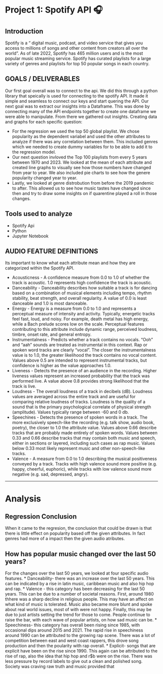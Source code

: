 #  Project 1: Spotify API :headphones:
## Introduction
  Spotify is a “ digital music, podcast, and video service that gives you access to millions of songs and other content from creators all over the world”. As of late 2022, Spotify has 465 million users and is the most popular music streaming service. Spotify has curated playlists for a large variety of genres and playlists for top 50 popular songs in each country. 

##  GOALS / DELIVERABLES
 Our first goal overall was to connect to the api. We did this through a python library that speically is used for connecting to the spotify API. It made it simple and seamless to connect our keys and start quering the API.
 Our next goal was to extract our insights into a Dataframe. This was done by connecting many of the API endpoints together to create one dataframe we were able to manipulate.
 From there we gathered out insights. Creating data and graphs for each specific question:
 *  For the regression we used the top 50 global playlist. We chose popularity as the dependent variabel and used the other attributes to analyze if there was any correlation between them. This included genres which we needed to create dummy variables for to be able to add it to the regression model.
  * Our next question invloved the Top 100 playlists from every 5 years between 1970 and 2023. We looked at the mean of each attribute and created line graphs to visually see how those numbers have changed from year to year. We also included pie charts to see how the genere popularity changed year to year.
  * Lastly, we looked at genre distrobution from before the 2019 pandemic to after. This allowed us to see how music tastes have changed since then and try to draw some insights on if quarentine played a roll in those changes.

 ## Tools used to analyze 
 - Spotify Api
 - Python
 - Jupyter Notebook

##  AUDIO FEATURE DEFINITIONS
 Its important to know what each attribute mean and how they are categorized within the Spotify API.
* Acousticness - A confidence measure from 0.0 to 1.0 of whether the track is acoustic. 1.0 represents high confidence the track is acoustic.
* Danceability - Danceability describes how suitable a track is for dancing based on a combination of musical elements including tempo, rhythm stability, beat strength, and overall regularity. A value of 0.0 is least danceable and 1.0 is most danceable.
 * Energy - Energy is a measure from 0.0 to 1.0 and represents a perceptual measure of intensity and activity. Typically, energetic tracks feel fast, loud, and noisy. For example, death metal has high energy, while a Bach prelude scores low on the scale. Perceptual features contributing to this attribute include dynamic range, perceived loudness, timbre, onset rate, and general entropy.
* Instrumentalness - Predicts whether a track contains no vocals. “Ooh” and “aah” sounds are treated as instrumental in this context. Rap or spoken word tracks are clearly “vocal”. The closer the instrumentalness value is to 1.0, the greater likelihood the track contains no vocal content. Values above 0.5 are intended to represent instrumental tracks, but confidence is higher as the value approaches 1.0.
* Liveness - Detects the presence of an audience in the recording. Higher liveness values represent an increased probability that the track was performed live. A value above 0.8 provides strong likelihood that the track is live.
* Loudness - The overall loudness of a track in decibels (dB). Loudness values are averaged across the entire track and are useful for comparing relative loudness of tracks. Loudness is the quality of a sound that is the primary psychological correlate of physical strength (amplitude). Values typically range between -60 and 0 db.
* Speechines - Detects the presence of spoken words in a track. The more exclusively speech-like the recording (e.g. talk show, audio book, poetry), the closer to 1.0 the attribute value. Values above 0.66 describe tracks that are probably made entirely of spoken words. Values between 0.33 and 0.66 describe tracks that may contain both music and speech, either in sections or layered, including such cases as rap music. Values below 0.33 most likely represent music and other non-speech-like tracks.
* Valence - A measure from 0.0 to 1.0 describing the musical positiveness conveyed by a track. Tracks with high valence sound more positive (e.g. happy, cheerful, euphoric), while tracks with low valence sound more negative (e.g. sad, depressed, angry).
-----------------------------------------------------------------------------------------------------------------------
# Analysis

## Regression Conclusion
   When it came to the regresion, the conclusion that could be drawn is that there is little effect on popularity based off the given attributes. In fact genres had more of a impact then the given audio atributes.

## How has popular music changed over the last 50 years? 
  For the changes over the last 50 years, we looked at four specific audio features.
    * Danceability- there was an increase over the last 50 years. This can be indicated by a rise in latin music, caribbean music and also hip hop and rap.
    * Valence - this category has been decreasing for the last 50 years. This can be due to a number of societal reasons. First, around 1980 thhere was a sharp decline in religious people. This may have an affect on what kind of music is tolerated. Music also became more blunt and spoke about real world issues, most of with were not happy. Finally, this may be due to just artists setting the trend for those to come. People continue to raise the bar, with each wave of popular artists, on how sad music can be.
    * Speechiness- this category has overall been rising since 1985, with occasional dips around 2015 and 2021. The rapid rise in speechiness around 1990 can be attributed to the growing rap scene. There was a lot of competition between east and west coast rappers, this drove song production and then the poularity with rap overall.
    * Explicit- songs that are explicit have been on the rise since 1990. This again can be attributed to the rise of rap, also the idea that hip hop and r$b were on the rise. There was less pressure by record labels to give out a clean and polished song. Society was craving raw truth and music provided that
